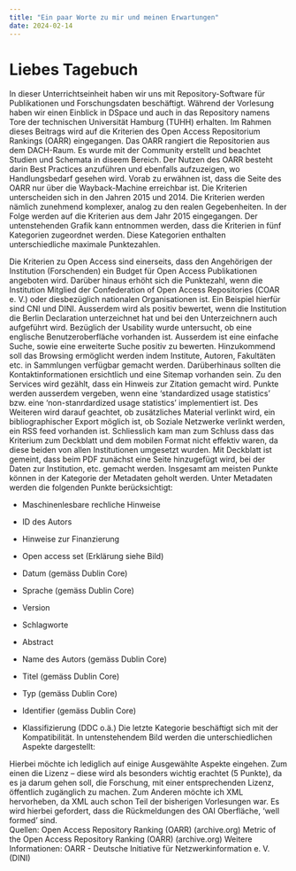 ```yaml
---
title: "Ein paar Worte zu mir und meinen Erwartungen"
date: 2024-02-14
---
```

# Liebes Tagebuch
In dieser Unterrichtseinheit haben wir uns mit Repository-Software für Publikationen und Forschungsdaten beschäftigt. Während der Vorlesung haben wir einen Einblick in DSpace und auch in das Repository namens Tore der technischen Universität Hamburg (TUHH) erhalten. 
Im Rahmen dieses Beitrags wird auf die Kriterien des Open Access Repositorium Rankings (OARR) eingegangen. Das OARR rangiert die Repositorien aus dem DACH-Raum. Es wurde mit der Community erstellt und beachtet Studien und Schemata in diseem Bereich. Der Nutzen des OARR besteht darin Best Practices anzuführen und ebenfalls aufzuzeigen, wo Handlungsbedarf gesehen wird. Vorab zu erwähnen ist, dass die Seite des OARR nur über die Wayback-Machine erreichbar ist. Die Kriterien unterscheiden sich in den Jahren 2015 und 2014. Die Kriterien werden nämlich zunehmend komplexer, analog zu den realen Gegebenheiten. In der Folge werden auf die Kriterien aus dem Jahr 2015 eingegangen. Der untenstehenden Grafik kann entnommen werden, dass die Kriterien in fünf Kategorien zugeordnet werden. Diese Kategorien enthalten unterschiedliche maximale Punktezahlen.
 
Die Kriterien zu Open Access sind einerseits, dass den Angehörigen der Institution (Forschenden) ein Budget für Open Access Publikationen angeboten wird. Darüber hinaus erhöht sich die Punktezahl, wenn die Institution Mitglied der Confederation of Open Access Repositories (COAR e. V.) oder diesbezüglich nationalen Organisationen ist. Ein Beispiel hierfür sind CNI und DINI. Ausserdem wird als positiv bewertet, wenn die Institution die Berlin Declaration unterzeichnet hat und bei den Unterzeichnern auch aufgeführt wird. 
Bezüglich der Usability wurde untersucht, ob eine englische Benutzeroberfläche vorhanden ist. Ausserdem ist eine einfache Suche, sowie eine erweiterte Suche positiv zu bewerten. Hinzukommend soll das Browsing ermöglicht werden indem Institute, Autoren, Fakultäten etc. in Sammlungen verfügbar gemacht werden. Darüberhinaus sollten die Kontaktinformationen ersichtlich und eine Sitemap vorhanden sein.
Zu den Services wird gezählt, dass ein Hinweis zur Zitation gemacht wird. Punkte werden ausserdem vergeben, wenn eine ‘standardized usage statistics’ bzw. eine ‘non-stanrdardized usage statistics’ implementiert ist. Des Weiteren wird darauf geachtet, ob zusätzliches Material verlinkt wird, ein bibliographischer Export möglich ist, ob Soziale Netzwerke verlinkt werden, ein RSS feed vorhanden ist. Schliesslich kam man zum Schluss dass das Kriterium zum Deckblatt und dem mobilen Format nicht effektiv waren, da diese beiden von allen Institutionen umgesetzt wurden. Mit Deckblatt ist gemeint, dass beim PDF zunächst eine Seite hinzugefügt wird, bei der Daten zur Institution, etc. gemacht werden. 
Insgesamt am meisten Punkte können in der Kategorie der Metadaten geholt werden. Unter Metadaten werden die folgenden Punkte berücksichtigt:
-	Maschinenlesbare rechliche Hinweise
-	ID des Autors
-	Hinweise zur Finanzierung
-	Open access set (Erklärung siehe Bild)
 
-	Datum (gemäss Dublin Core)
-	Sprache (gemäss Dublin Core)
-	Version
-	Schlagworte
-	Abstract
-	Name des Autors (gemäss Dublin Core)
-	Titel (gemäss Dublin Core)
-	Typ (gemäss Dublin Core)
-	Identifier (gemäss Dublin Core)
-	Klassifizierung (DDC o.ä.)
Die letzte Kategorie beschäftigt sich mit der Kompatibilität. In untenstehendem Bild werden die unterschiedlichen Aspekte dargestellt:
 
Hierbei möchte ich lediglich auf einige Ausgewählte Aspekte eingehen. Zum einen die Lizenz – diese wird als besonders wichtig erachtet (5 Punkte), da es ja darum gehen soll, die Forschung, mit einer entsprechenden Lizenz, öffentlich zugänglich zu machen. Zum Anderen möchte ich XML hervorheben, da XML auch schon Teil der bisherigen Vorlesungen war. Es wird hierbei gefordert, dass die Rückmeldungen des OAI Oberfläche, ‘well formed’ sind.  
Quellen:
Open Access Repository Ranking (OARR) (archive.org)
Metric of the Open Access Repository Ranking (OARR) (archive.org)
Weitere Informationen:
OARR - Deutsche Initiative für Netzwerkinformation e. V. (DINI)

